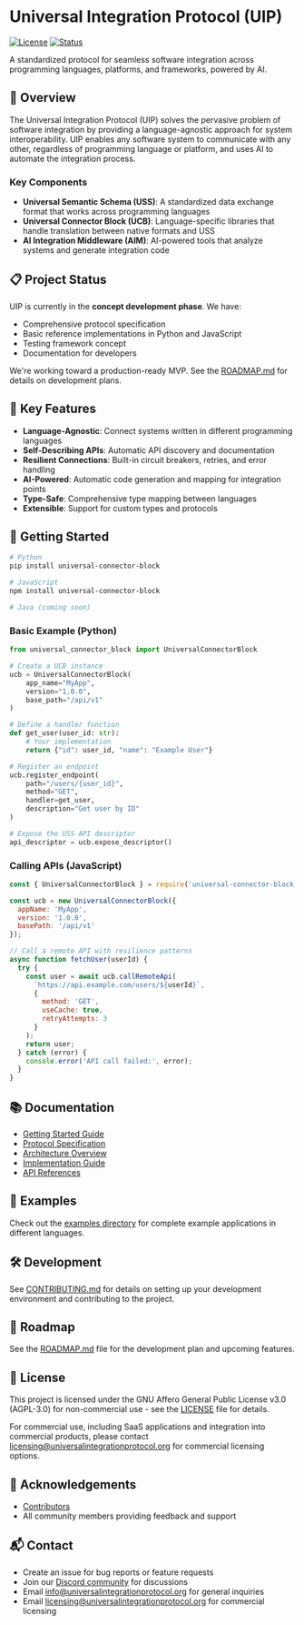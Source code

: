 # Universal Integration Protocol (UIP)

[![License](https://img.shields.io/badge/license-AGPL--3.0-blue.svg)](LICENSE)
[![Status](https://img.shields.io/badge/status-concept%20development-yellow.svg)]()

A standardized protocol for seamless software integration across programming languages, platforms, and frameworks, powered by AI.

## 🚀 Overview

The Universal Integration Protocol (UIP) solves the pervasive problem of software integration by providing a language-agnostic approach for system interoperability. UIP enables any software system to communicate with any other, regardless of programming language or platform, and uses AI to automate the integration process.

### Key Components

- **Universal Semantic Schema (USS)**: A standardized data exchange format that works across programming languages
- **Universal Connector Block (UCB)**: Language-specific libraries that handle translation between native formats and USS
- **AI Integration Middleware (AIM)**: AI-powered tools that analyze systems and generate integration code

## 📋 Project Status

UIP is currently in the **concept development phase**. We have:

- Comprehensive protocol specification
- Basic reference implementations in Python and JavaScript
- Testing framework concept
- Documentation for developers

We're working toward a production-ready MVP. See the [ROADMAP.md](ROADMAP.md) for details on development plans.

## 🌟 Key Features

- **Language-Agnostic**: Connect systems written in different programming languages
- **Self-Describing APIs**: Automatic API discovery and documentation
- **Resilient Connections**: Built-in circuit breakers, retries, and error handling
- **AI-Powered**: Automatic code generation and mapping for integration points
- **Type-Safe**: Comprehensive type mapping between languages
- **Extensible**: Support for custom types and protocols

## 🚀 Getting Started

```bash
# Python
pip install universal-connector-block

# JavaScript
npm install universal-connector-block

# Java (coming soon)
```

### Basic Example (Python)

```python
from universal_connector_block import UniversalConnectorBlock

# Create a UCB instance
ucb = UniversalConnectorBlock(
    app_name="MyApp",
    version="1.0.0",
    base_path="/api/v1"
)

# Define a handler function
def get_user(user_id: str):
    # Your implementation
    return {"id": user_id, "name": "Example User"}

# Register an endpoint
ucb.register_endpoint(
    path="/users/{user_id}",
    method="GET",
    handler=get_user,
    description="Get user by ID"
)

# Expose the USS API descriptor
api_descriptor = ucb.expose_descriptor()
```

### Calling APIs (JavaScript)

```javascript
const { UniversalConnectorBlock } = require('universal-connector-block');

const ucb = new UniversalConnectorBlock({
  appName: 'MyApp',
  version: '1.0.0',
  basePath: '/api/v1'
});

// Call a remote API with resilience patterns
async function fetchUser(userId) {
  try {
    const user = await ucb.callRemoteApi(
      `https://api.example.com/users/${userId}`,
      {
        method: 'GET',
        useCache: true,
        retryAttempts: 3
      }
    );
    return user;
  } catch (error) {
    console.error('API call failed:', error);
  }
}
```

## 📚 Documentation

- [Getting Started Guide](docs/guides/getting-started.md)
- [Protocol Specification](docs/specifications/protocol-spec.md)
- [Architecture Overview](docs/architecture/technical-architecture.md)
- [Implementation Guide](docs/guides/implementation-guide.md)
- [API References](docs/api/ucb-api.md)

## 🧩 Examples

Check out the [examples directory](examples/) for complete example applications in different languages.

## 🛠️ Development

See [CONTRIBUTING.md](CONTRIBUTING.md) for details on setting up your development environment and contributing to the project.

## 📅 Roadmap

See the [ROADMAP.md](ROADMAP.md) file for the development plan and upcoming features.

## 📄 License

This project is licensed under the GNU Affero General Public License v3.0 (AGPL-3.0) for non-commercial use - see the [LICENSE](LICENSE) file for details.

For commercial use, including SaaS applications and integration into commercial products, please contact licensing@universalintegrationprotocol.org for commercial licensing options.

## 🙏 Acknowledgements

- [Contributors](https://github.com/yourusername/uip/graphs/contributors)
- All community members providing feedback and support

## 📬 Contact

- Create an issue for bug reports or feature requests
- Join our [Discord community](https://discord.gg/uip-community) for discussions
- Email info@universalintegrationprotocol.org for general inquiries
- Email licensing@universalintegrationprotocol.org for commercial licensing

